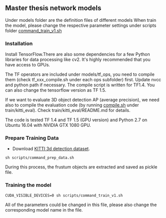 ## Master thesis network models

Under models folder are the definition files of different models
When train the model, please change the respective parameter settings under scripts folder
[command_train_v1.sh](https://github.com/kangningLi/network/blob/master/scripts/command_train_v1.sh "command_train_v1.sh")

### Installation
Install TensorFlow.There are also some dependencies for a few Python libraries for data processing like cv2. It's highly recommended that you have access to GPUs.

The TF operators are included under models/tf_ops, you need to compile them (check tf_xxx_compile.sh under each ops subfolder) first. Update nvcc and python path if necessary. The compile script is written for TF1.4. You can also change the tensorflow version as TF 1.5.  

If we want to evaluate 3D object detection AP (average precision), we need also to compile the evaluation code (by running [compile.sh](https://github.com/kangningLi/network/blob/master/kitti_eval/compile.sh "compile.sh") under train/kitti_eval). Check train/kitti_eval/README.md for details.


The code is tested TF 1.4 and TF 1.5 (GPU version) and Python 2.7 on Ubuntu 16.04 with NVIDIA GTX 1080 GPU. 

### Prepare Training Data
- Download [KITTI 3d detection dataset](http://www.cvlibs.net/datasets/kitti/eval_object.php?obj_benchmark=3d "KITTI 3d detection dataset"). 
```
sh scripts/command_prep_data.sh
``` 
During this process, the frustum objects are extracted and saved as pickle file. 

### Training the model
```
CUDA_VISIBLE_DEVICES=0 sh scripts/command_train_v1.sh
``` 

All of the parameters could be changed in this file, please also change the corresponding model name in the file.

